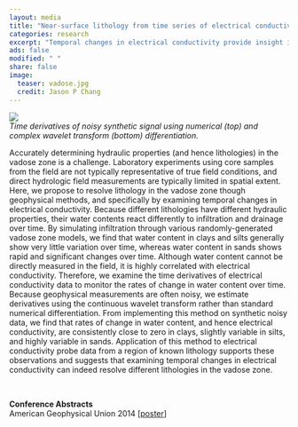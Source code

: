 ```yaml
---                                                                             
layout: media                                                                   
title: "Near-surface lithology from time series of electrical conductivity"
categories: research
excerpt: "Temporal changes in electrical conductivity provide insight into soil characterization of the vadose zone."
ads: false                                                                       
modified: " "
share: false                                                                    
image:
  teaser: vadose.jpg
  credit: Jason P Chang
---                                                                             
```

<!--<div style="float:right">
      <p>
<img src="{{ site.url }}/images/{{page.image.teaser}}" />
      </p>
</div>-->
<img src="{{ site.url }}/images/{{page.image.teaser}}" />
<div><em>Time derivatives of noisy synthetic signal using numerical (top) and complex wavelet transform (bottom) differentiation.</em>
<p>
Accurately determining hydraulic properties (and hence lithologies) in the vadose zone is a challenge. Laboratory experiments using core samples from the field are not typically representative of true field conditions, and direct hydrologic field measurements are typically limited in spatial extent. Here, we propose to resolve lithology in the vadose zone though geophysical methods, and specifically by examining temporal changes in electrical conductivity. Because different lithologies have different hydraulic properties, their water contents react differently to infiltration and drainage over time. By simulating infiltration through various randomly-generated vadose zone models, we find that water content in clays and silts generally show very little variation over time, whereas water content in sands shows rapid and significant changes over time. Although water content cannot be directly measured in the field, it is highly correlated with electrical conductivity. Therefore, we examine the time derivatives of electrical conductivity data to monitor the rates of change in water content over time. Because geophysical measurements are often noisy, we estimate derivatives using the continuous wavelet transform rather than standard numerical differentiation. From implementing this method on synthetic noisy data, we find that rates of change in water content, and hence electrical conductivity, are consistently close to zero in clays, slightly variable in silts, and highly variable in sands. Application of this method to electrical conductivity probe data from a region of known lithology supports these observations and suggests that examining temporal changes in electrical conductivity can indeed resolve different lithologies in the vadose zone.
</p>
<br />
<p>
<b>Conference Abstracts</b><br />
American Geophysical Union 2014 [<a  href="{{site.url}}/images/AGU2014_final.pdf" target="_blank">poster</a>]<br />
</p>
